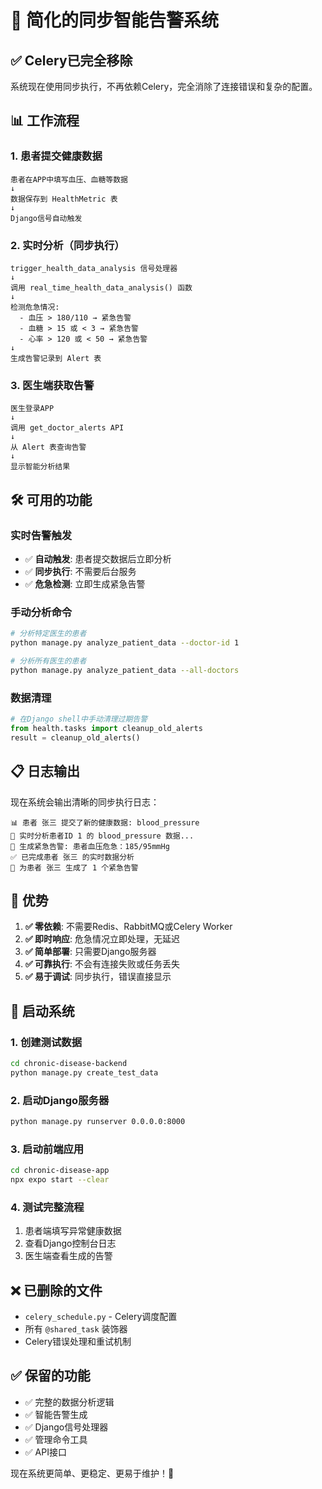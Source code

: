 # 🚀 简化的同步智能告警系统

## ✅ **Celery已完全移除**

系统现在使用同步执行，不再依赖Celery，完全消除了连接错误和复杂的配置。

## 📊 **工作流程**

### **1. 患者提交健康数据**
```
患者在APP中填写血压、血糖等数据
↓
数据保存到 HealthMetric 表
↓
Django信号自动触发
```

### **2. 实时分析（同步执行）**
```
trigger_health_data_analysis 信号处理器
↓
调用 real_time_health_data_analysis() 函数
↓
检测危急情况:
  - 血压 > 180/110 → 紧急告警
  - 血糖 > 15 或 < 3 → 紧急告警
  - 心率 > 120 或 < 50 → 紧急告警
↓
生成告警记录到 Alert 表
```

### **3. 医生端获取告警**
```
医生登录APP
↓
调用 get_doctor_alerts API
↓
从 Alert 表查询告警
↓
显示智能分析结果
```

## 🛠️ **可用的功能**

### **实时告警触发**
- ✅ **自动触发**: 患者提交数据后立即分析
- ✅ **同步执行**: 不需要后台服务
- ✅ **危急检测**: 立即生成紧急告警

### **手动分析命令**
```bash
# 分析特定医生的患者
python manage.py analyze_patient_data --doctor-id 1

# 分析所有医生的患者
python manage.py analyze_patient_data --all-doctors
```

### **数据清理**
```python
# 在Django shell中手动清理过期告警
from health.tasks import cleanup_old_alerts
result = cleanup_old_alerts()
```

## 📋 **日志输出**

现在系统会输出清晰的同步执行日志：

```
📊 患者 张三 提交了新的健康数据: blood_pressure
🚨 实时分析患者ID 1 的 blood_pressure 数据...
🚨 生成紧急告警: 患者血压危急：185/95mmHg
✅ 已完成患者 张三 的实时数据分析
🚨 为患者 张三 生成了 1 个紧急告警
```

## 🎯 **优势**

1. **✅ 零依赖**: 不需要Redis、RabbitMQ或Celery Worker
2. **✅ 即时响应**: 危急情况立即处理，无延迟
3. **✅ 简单部署**: 只需要Django服务器
4. **✅ 可靠执行**: 不会有连接失败或任务丢失
5. **✅ 易于调试**: 同步执行，错误直接显示

## 🚀 **启动系统**

### **1. 创建测试数据**
```bash
cd chronic-disease-backend
python manage.py create_test_data
```

### **2. 启动Django服务器**  
```bash
python manage.py runserver 0.0.0.0:8000
```

### **3. 启动前端应用**
```bash
cd chronic-disease-app
npx expo start --clear
```

### **4. 测试完整流程**
1. 患者端填写异常健康数据
2. 查看Django控制台日志
3. 医生端查看生成的告警

## ❌ **已删除的文件**
- `celery_schedule.py` - Celery调度配置
- 所有 `@shared_task` 装饰器
- Celery错误处理和重试机制

## ✅ **保留的功能**
- ✅ 完整的数据分析逻辑
- ✅ 智能告警生成
- ✅ Django信号处理器
- ✅ 管理命令工具
- ✅ API接口

现在系统更简单、更稳定、更易于维护！🎉